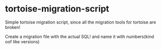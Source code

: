 # tortoise-migration-script
Simple tortoise migration script, since all the migration tools for tortoise are broken!


Create a migration file with the actual SQL! and name it with numbers(kind oof like versions)
